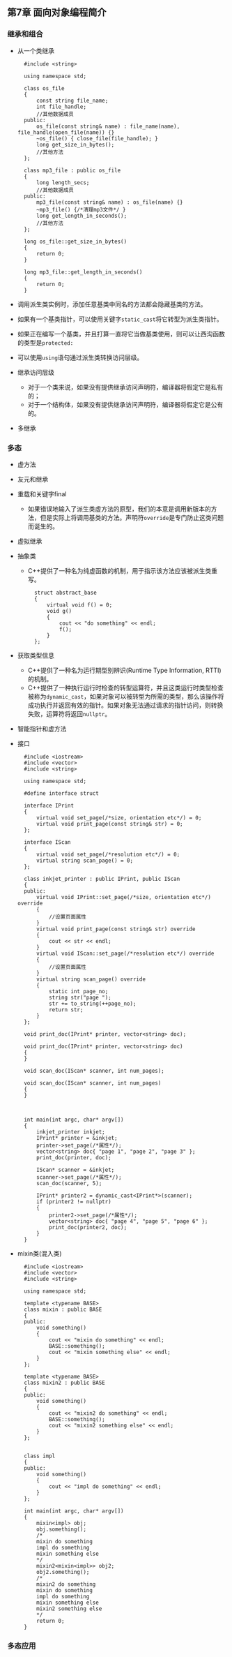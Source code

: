 ## 第7章 面向对象编程简介
### 继承和组合
- 从一个类继承

		#include <string>
		
		using namespace std;
		
		class os_file
		{
			const string file_name;
			int file_handle;
			//其他数据成员
		public:
			os_file(const string& name) : file_name(name), file_handle(open_file(name)) {}
			~os_file() { close_file(file_handle); }
			long get_size_in_bytes();
			//其他方法
		};
		
		class mp3_file : public os_file
		{
			long length_secs;
			//其他数据成员
		public:
			mp3_file(const string& name) : os_file(name) {}
			~mp3_file() {/*清理mp3文件*/ }
			long get_length_in_seconds();
			//其他方法
		};
		
		long os_file::get_size_in_bytes()
		{
			return 0;
		}
		
		long mp3_file::get_length_in_seconds()
		{
			return 0;
		}
- 调用派生类实例时，添加任意基类中同名的方法都会隐藏基类的方法。
- 如果有一个基类指针，可以使用关键字`static_cast`将它转型为派生类指针。
- 如果正在编写一个基类，并且打算一直将它当做基类使用，则可以让西沟函数的类型是`protected:`
- 可以使用`using`语句通过派生类转换访问层级。
- 继承访问层级
	- 对于一个类来说，如果没有提供继承访问声明符，编译器将假定它是私有的；
	- 对于一个结构体，如果没有提供继承访问声明符，编译器将假定它是公有的。
- 多继承
### 多态
- 虚方法
- 友元和继承
- 重载和关键字final
	- 如果错误地输入了派生类虚方法的原型，我们的本意是调用新版本的方法，但是实际上将调用基类的方法。声明符`override`是专门防止这类问题而诞生的。
- 虚拟继承
- 抽象类
	- C++提供了一种名为纯虚函数的机制，用于指示该方法应该被派生类重写。

			struct abstract_base
			{
				virtual void f() = 0;
				void g()
				{
					cout << "do something" << endl;
					f();
				}
			};
- 获取类型信息
	- C++提供了一种名为运行期型别辨识(Runtime Type Information, RTTI)的机制。
	- C++提供了一种执行运行时检查的转型运算符，并且这类运行时类型检查被称为`dynamic_cast`，如果对象可以被转型为所需的类型，那么该操作将成功执行并返回有效的指针。如果对象无法通过请求的指针访问，则转换失败，运算符将返回`nullptr`。
- 智能指针和虚方法
- 接口

		#include <iostream>
		#include <vector>
		#include <string>
		
		using namespace std;
		
		#define interface struct
		
		interface IPrint
		{
			virtual void set_page(/*size, orientation etc*/) = 0;
			virtual void print_page(const string& str) = 0;
		};
		
		interface IScan
		{
			virtual void set_page(/*resolution etc*/) = 0;
			virtual string scan_page() = 0;
		};
		
		class inkjet_printer : public IPrint, public IScan
		{
		public:
			virtual void IPrint::set_page(/*size, orientation etc*/) override
			{
				//设置页面属性
			}
			virtual void print_page(const string& str) override
			{
				cout << str << endl;
			}
			virtual void IScan::set_page(/*resolution etc*/) override
			{
				//设置页面属性
			}
			virtual string scan_page() override
			{
				static int page_no;
				string str("page ");
				str += to_string(++page_no);
				return str;
			}
		};
		
		void print_doc(IPrint* printer, vector<string> doc);
		
		void print_doc(IPrint* printer, vector<string> doc)
		{
		}
		
		void scan_doc(IScan* scanner, int num_pages);
		
		void scan_doc(IScan* scanner, int num_pages)
		{
		}
		
		
		
		int main(int argc, char* argv[])
		{
			inkjet_printer inkjet;
			IPrint* printer = &inkjet;
			printer->set_page(/*属性*/);
			vector<string> doc{ "page 1", "page 2", "page 3" };
			print_doc(printer, doc);
		
			IScan* scanner = &inkjet;
			scanner->set_page(/*属性*/);
			scan_doc(scanner, 5);
		
			IPrint* printer2 = dynamic_cast<IPrint*>(scanner);
			if (printer2 != nullptr)
			{
				printer2->set_page(/*属性*/);
				vector<string> doc{ "page 4", "page 5", "page 6" };
				print_doc(printer2, doc);
			}
		}
- mixin类(混入类)

		#include <iostream>
		#include <vector>
		#include <string>
		
		using namespace std;
		
		template <typename BASE>
		class mixin : public BASE
		{
		public:
			void something()
			{
				cout << "mixin do something" << endl;
				BASE::something();
				cout << "mixin something else" << endl;
			}
		};
		
		template <typename BASE>
		class mixin2 : public BASE
		{
		public:
			void something()
			{
				cout << "mixin2 do something" << endl;
				BASE::something();
				cout << "mixin2 something else" << endl;
			}
		};
		
		
		class impl
		{
		public:
			void something()
			{
				cout << "impl do something" << endl;
			}
		};
		
		int main(int argc, char* argv[])
		{
			mixin<impl> obj;
			obj.something();
			/*
			mixin do something
			impl do something
			mixin something else
			*/
			mixin2<mixin<impl>> obj2;
			obj2.something();
			/*
			mixin2 do something
			mixin do something
			impl do something
			mixin something else
			mixin2 something else
			*/
			return 0;
		}
### 多态应用